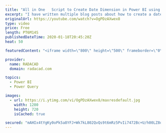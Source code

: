 ```yaml
---
title: "All in One   Script to Create Date Dimension in Power BI using Power Query"
excerpt: "I have written multiple blog posts about how to create a date dimension using Power Query, however, the purpose of those blog posts was to teach you how to do it yourself, learn the process and also build the date dimension that you can use. Sometimes, however, you just want to create a date dimension"
originalUrl: https://youtube.com/watch?v=OgPDzAXwex8
type: video
price: Free
length: PT6M14S
publishedDateTime: 2020-01-18T20:45:20Z
heat: 50

featuredContent: "<iframe width=\"800\" height=\"500\" frameborder=\"0\" src=\"https://www.youtube.com/embed/OgPDzAXwex8\" allow=\"accelerometer; autoplay; encrypted-media; gyroscope; picture-in-picture\" allowfullscreen></iframe>"

provider:
  name: RADACAD
  domain: radacad.com

topics:
  - Power BI
  - Power Query

images:
  - url: https://i.ytimg.com/vi/OgPDzAXwex8/maxresdefault.jpg
    width: 1280
    height: 720
    isCached: true

secured: "mAHIx4tYgKy0oPk5a8YFJ+Wk7kL802QvQs9t6mRz5PvIi7472Bc+U/h00LZ8dwI+PJqyCSa30ksef2ESrND5UhIMYAkpg/dz/BaOZIVBGF3Lz+1NWdWPXZaQ9hJmPenpHrKLksLeqSMQXjEIcA0TaaFg9S7DuEt2XPaWQJ1LfNblwYX9r7MZWmCZv892lb0umIN/8J8ENFWUhqoYeVYUXtb6FeVY4eD4tq4aBXvgv+eoGpZW88qDCEUBXjnJJydwbUfOb4Z2o0OtHQtt/P6Eh8SBpT5RdE/gEUZ5lCfVI/abfb49eyEnAIoIToFk6MinC6i7eiNln4zrQ4VqgGytG2McYYEcHm7tLkVizRNsfqZuo9x93JSnPT4TYgXyA2+g+AoQP1RkfpHhdFCvEPkYdwBRL/KgckQiJoOrR7yrrD4=;HK/zSjJQz+uE/di4Op4N9Q=="
---
```


